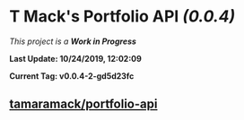 # T Mack's Portfolio API *(0.0.4)*
*This project is a **Work in Progress***

**Last Update: 10/24/2019, 12:02:09**

**Current Tag: v0.0.4-2-gd5d23fc**

## [tamaramack/portfolio-api](https://github.com/tamaramack/portfolio-api)
